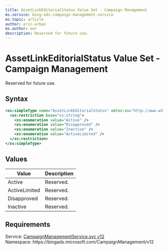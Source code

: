 ```yaml
---
title: AssetLinkEditorialStatus Value Set - Campaign Management
ms.service: bing-ads-campaign-management-service
ms.topic: article
author: eric-urban
ms.author: eur
description: Reserved for future use.
---
```

# AssetLinkEditorialStatus Value Set - Campaign Management
Reserved for future use.

## Syntax
```xml
<xs:simpleType name="AssetLinkEditorialStatus" xmlns:xs="http://www.w3.org/2001/XMLSchema">
  <xs:restriction base="xs:string">
    <xs:enumeration value="Active" />
    <xs:enumeration value="Disapproved" />
    <xs:enumeration value="Inactive" />
    <xs:enumeration value="ActiveLimited" />
  </xs:restriction>
</xs:simpleType>
```

## <a name="values"></a>Values

|Value|Description|
|-----------|---------------|
|<a name="active"></a>Active|Reserved.|
|<a name="activelimited"></a>ActiveLimited|Reserved.|
|<a name="disapproved"></a>Disapproved|Reserved.|
|<a name="inactive"></a>Inactive|Reserved.|

## Requirements
Service: [CampaignManagementService.svc v12](https://campaign.api.bingads.microsoft.com/Api/Advertiser/CampaignManagement/v12/CampaignManagementService.svc)  
Namespace: https\://bingads.microsoft.com/CampaignManagement/v12  

